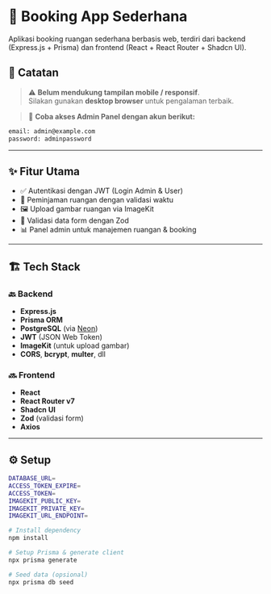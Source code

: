 # 🏢 Booking App Sederhana

Aplikasi booking ruangan sederhana berbasis web, terdiri dari backend (Express.js + Prisma) dan frontend (React + React Router + Shadcn UI).

## 🛑 Catatan

> ⚠️ **Belum mendukung tampilan mobile / responsif**.  
> Silakan gunakan **desktop browser** untuk pengalaman terbaik.

> 🧪 **Coba akses Admin Panel dengan akun berikut:**

```bash
email: admin@example.com
password: adminpassword
```

---

## ✨ Fitur Utama

- ✅ Autentikasi dengan JWT (Login Admin & User)
- 📆 Peminjaman ruangan dengan validasi waktu
- 🖼️ Upload gambar ruangan via ImageKit
- 🧾 Validasi data form dengan Zod
- 📊 Panel admin untuk manajemen ruangan & booking

---

## 🏗️ Tech Stack

### 🔙 Backend

- **Express.js**
- **Prisma ORM**
- **PostgreSQL** (via [Neon](https://neon.tech))
- **JWT** (JSON Web Token)
- **ImageKit** (untuk upload gambar)
- **CORS**, **bcrypt**, **multer**, dll

### 🔜 Frontend

- **React**
- **React Router v7**
- **Shadcn UI**
- **Zod** (validasi form)
- **Axios**

---

## ⚙️ Setup

```bash
DATABASE_URL=
ACCESS_TOKEN_EXPIRE=
ACCESS_TOKEN=
IMAGEKIT_PUBLIC_KEY=
IMAGEKIT_PRIVATE_KEY=
IMAGEKIT_URL_ENDPOINT=
```

```bash
# Install dependency
npm install

# Setup Prisma & generate client
npx prisma generate

# Seed data (opsional)
npx prisma db seed
```
